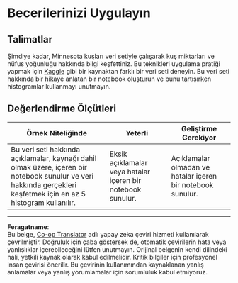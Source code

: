 <!--
CO_OP_TRANSLATOR_METADATA:
{
  "original_hash": "40eeb9b9f94009c537c7811f9f27f037",
  "translation_date": "2025-08-28T11:18:27+00:00",
  "source_file": "3-Data-Visualization/10-visualization-distributions/assignment.md",
  "language_code": "tr"
}
-->
# Becerilerinizi Uygulayın

## Talimatlar

Şimdiye kadar, Minnesota kuşları veri setiyle çalışarak kuş miktarları ve nüfus yoğunluğu hakkında bilgi keşfettiniz. Bu teknikleri uygulama pratiği yapmak için [Kaggle](https://www.kaggle.com/) gibi bir kaynaktan farklı bir veri seti deneyin. Bu veri seti hakkında bir hikaye anlatan bir notebook oluşturun ve bunu tartışırken histogramlar kullanmayı unutmayın.

## Değerlendirme Ölçütleri

Örnek Niteliğinde | Yeterli | Geliştirme Gerekiyor
--- | --- | -- |
Bu veri seti hakkında açıklamalar, kaynağı dahil olmak üzere, içeren bir notebook sunulur ve veri hakkında gerçekleri keşfetmek için en az 5 histogram kullanılır. | Eksik açıklamalar veya hatalar içeren bir notebook sunulur. | Açıklamalar olmadan ve hatalar içeren bir notebook sunulur.

---

**Feragatname**:  
Bu belge, [Co-op Translator](https://github.com/Azure/co-op-translator) adlı yapay zeka çeviri hizmeti kullanılarak çevrilmiştir. Doğruluk için çaba göstersek de, otomatik çevirilerin hata veya yanlışlıklar içerebileceğini lütfen unutmayın. Orijinal belgenin kendi dilindeki hali, yetkili kaynak olarak kabul edilmelidir. Kritik bilgiler için profesyonel insan çevirisi önerilir. Bu çevirinin kullanımından kaynaklanan yanlış anlamalar veya yanlış yorumlamalar için sorumluluk kabul etmiyoruz.